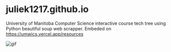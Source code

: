 # juliek1217.github.io
University of Manitoba Computer Science interactive course tech tree using Python beautiful soup web scrapper. Embeded on https://umwics.vercel.app/resources


![gif](https://github.com/juliek1217/juliek1217.github.io/blob/main/course_techtree.gif?raw=true)
